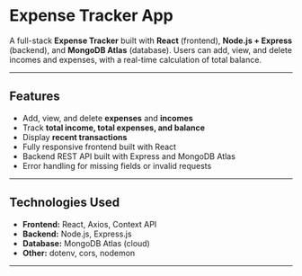 # Expense Tracker App

A full-stack **Expense Tracker** built with **React** (frontend), **Node.js + Express** (backend), and **MongoDB Atlas** (database). Users can add, view, and delete incomes and expenses, with a real-time calculation of total balance.

---

## Features

- Add, view, and delete **expenses** and **incomes**
- Track **total income, total expenses, and balance**
- Display **recent transactions**
- Fully responsive frontend built with React
- Backend REST API built with Express and MongoDB Atlas
- Error handling for missing fields or invalid requests

---

## Technologies Used

- **Frontend:** React, Axios, Context API
- **Backend:** Node.js, Express.js
- **Database:** MongoDB Atlas (cloud)
- **Other:** dotenv, cors, nodemon

---
